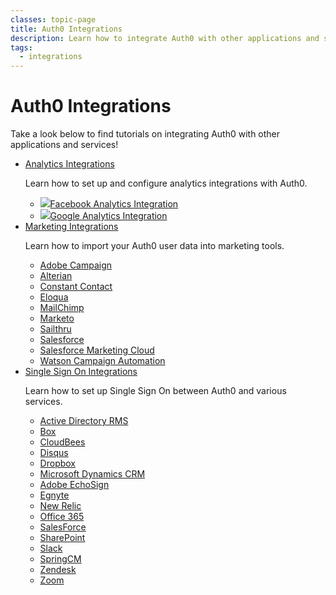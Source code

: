 ```yaml
---
classes: topic-page
title: Auth0 Integrations
description: Learn how to integrate Auth0 with other applications and services.
tags:
  - integrations
---
```

<!-- markdownlint-disable MD041 MD002 MD026 -->
<div class="topic-page-header">
  <div data-name="example" class="topic-page-badge"></div>
  <h1>Auth0 Integrations</h1>
  <p>
    Take a look below to find tutorials on integrating Auth0 with other applications and services!
  </p>
</div>

<ul class="topic-links">
  <li>
    <i class="icon icon-budicon-292"></i><a href="/analytics/integrations">Analytics Integrations</a>
    <p>
        Learn how to set up and configure analytics integrations with Auth0.
    </p>
    <ul>
      <li>
        <img class="icon-logo" src="/img/icons/facebook.svg" /><a href="/analytics/integrations/facebook-analytics">Facebook Analytics Integration</a>
      </li>
      <li>
        <img class="icon-logo" src="/img/icons/google.svg" /><a href="/analytics/integrations/google-analytics">Google Analytics Integration</a>
      </li>
    </ul>
  </li>
  <li>
    <i class="icon icon-budicon-705"></i><a href="/analytics/integrations">Marketing Integrations</a>
    <p>
        Learn how to import your Auth0 user data into marketing tools.
    </p>
    <ul>
      <li>
        <i class="icon icon-budicon-715"></i><a href="/integrations/marketing/adobe-campaign">Adobe Campaign</a>
      </li>
      <li>
        <i class="icon icon-budicon-715"></i><a href="/integrations/marketing/alterian">Alterian</a>
      </li>
      <li>
        <i class="icon icon-budicon-715"></i><a href="/integrations/marketing/constant-contact">Constant Contact</a>
      </li>
      <li>
        <i class="icon icon-budicon-715"></i><a href="/integrations/marketing/eloqua">Eloqua</a>
      </li>
      <li>
        <i class="icon icon-budicon-715"></i><a href="/integrations/marketing/mailchimp">MailChimp</a>
      </li>
      <li>
        <i class="icon icon-budicon-715"></i><a href="/integrations/marketing/marketo">Marketo</a>
      </li>
      <li>
        <i class="icon icon-budicon-715"></i><a href="/integrations/marketing/sailthru">Sailthru</a>
      </li>
      <li>
        <i class="icon icon-budicon-715"></i><a href="/integrations/marketing/salesforce">Salesforce</a>
      </li>
      <li>
        <i class="icon icon-budicon-715"></i><a href="/integrations/marketing/salesforce-marketing-cloud">Salesforce Marketing Cloud</a>
      </li>
      <li>
        <i class="icon icon-budicon-715"></i><a href="/integrations/marketing/watson-campaign-automation">Watson Campaign Automation</a>
      </li>
    </ul>
  </li>
  <li>
    <i class="icon icon-budicon-334"></i><a href="/integrations/sso">Single Sign On Integrations</a>
    <p>
        Learn how to set up Single Sign On between Auth0 and various services.
    </p>
    <ul>
      <li>
        <i class="icon icon-budicon-715"></i><a href="/integrations/sso/ad-rms">Active Directory RMS</a>
      </li>
      <li>
        <i class="icon icon-budicon-715"></i><a href="/integrations/sso/box">Box</a>
      </li>
      <li>
        <i class="icon icon-budicon-715"></i><a href="/integrations/sso/cloudbees">CloudBees</a>
      </li>
      <li>
        <i class="icon icon-budicon-715"></i><a href="/integrations/sso/disqus">Disqus</a>
      </li>
      <li>
        <i class="icon icon-budicon-715"></i><a href="/integrations/sso/dropbox">Dropbox</a>
      </li>
      <li>
        <i class="icon icon-budicon-715"></i><a href="/integrations/sso/dynamics-crm">Microsoft Dynamics CRM</a>
      </li>
      <li>
        <i class="icon icon-budicon-715"></i><a href="/integrations/sso/echosign">Adobe EchoSign</a>
      </li>
      <li>
        <i class="icon icon-budicon-715"></i><a href="/integrations/sso/egnyte">Egnyte</a>
      </li>
      <li>
        <i class="icon icon-budicon-715"></i><a href="/integrations/sso/new-relic">New Relic</a>
      </li>
      <li>
        <i class="icon icon-budicon-715"></i><a href="/integrations/sso/office-365">Office 365</a>
      </li>
      <li>
        <i class="icon icon-budicon-715"></i><a href="/integrations/sso/salesforce">SalesForce</a>
      </li>
      <li>
        <i class="icon icon-budicon-715"></i><a href="/integrations/sso/sharepoint">SharePoint</a>
      </li>
      <li>
        <i class="icon icon-budicon-715"></i><a href="/integrations/sso/slack">Slack</a>
      </li>
      <li>
        <i class="icon icon-budicon-715"></i><a href="/integrations/sso/springcm">SpringCM</a>
      </li>
      <li>
        <i class="icon icon-budicon-715"></i><a href="/integrations/sso/zendesk">Zendesk</a>
      </li>
      <li>
        <i class="icon icon-budicon-715"></i><a href="/integrations/sso/zoom">Zoom</a>
      </li>
    </ul>
  </li>
</ul>